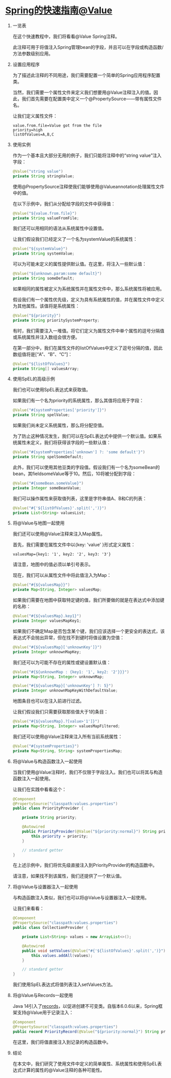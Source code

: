 # [Spring的快速指南@Value](https://www.baeldung.com/spring-value-annotation)

1. 一览表

    在这个快速教程中，我们将看看@Value Spring注释。

    此注释可用于将值注入Spring管理bean的字段，并且可以在字段或构造函数/方法参数级别应用。

2. 设置应用程序

    为了描述此注释的不同用途，我们需要配置一个简单的Spring应用程序配置类。

    当然，我们需要一个属性文件来定义我们想要用@Value注释注入的值。因此，我们首先需要在配置类中定义一个@PropertySource——带有属性文件名。

    让我们定义属性文件：

    ```properties
    value.from.file=Value got from the file
    priority=high
    listOfValues=A,B,C
    ```

3. 使用实例

    作为一个基本且大部分无用的例子，我们只能将注释中的“string value”注入字段：

    ```java
    @Value("string value")
    private String stringValue;
    ```

    使用@PropertySource注释使我们能够使用@Valueannotation处理属性文件中的值。

    在以下示例中，我们从分配给字段的文件中获得值：

    ```java
    @Value("${value.from.file}")
    private String valueFromFile;
    ```

    我们还可以用相同的语法从系统属性中设置值。

    让我们假设我们已经定义了一个名为systemValue的系统属性：

    ```java
    @Value("${systemValue}")
    private String systemValue;
    ```

    可以为可能未定义的属性提供默认值。在这里，将注入一些默认值：

    ```java
    @Value("${unknown.param:some default}")
    private String someDefault;
    ```

    如果相同的属性被定义为系统属性并在属性文件中，那么系统属性将被应用。

    假设我们有一个属性优先级，定义为具有系统属性的值，并在属性文件中定义为其他属性。该值将是系统属性：

    ```java
    @Value("${priority}")
    private String prioritySystemProperty;
    ```

    有时，我们需要注入一堆值。将它们定义为属性文件中单个属性的逗号分隔值或系统属性并注入数组会很方便。

    在第一部分中，我们在属性文件的listOfValues中定义了逗号分隔的值，因此数组值将是[“A”、“B”、“C”]：

    ```java
    @Value("${listOfValues}")
    private String[] valuesArray;
    ```

4. 使用SpEL的高级示例

    我们也可以使用SpEL表达式来获取值。

    如果我们有一个名为priority的系统属性，那么其值将应用于字段：

    ```java
    @Value("#{systemProperties['priority']}")
    private String spelValue;
    ```

    如果我们尚未定义系统属性，那么将分配空值。

    为了防止这种情况发生，我们可以在SpEL表达式中提供一个默认值。如果系统属性未定义，我们将获得该字段的一些默认值：

    ```java
    @Value("#{systemProperties['unknown'] ?: 'some default'}")
    private String spelSomeDefault;
    ```

    此外，我们可以使用其他豆类的字段值。假设我们有一个名为someBean的bean，其fieldsomeValue等于10。然后，10将被分配到字段：

    ```java
    @Value("#{someBean.someValue}")
    private Integer someBeanValue;
    ```

    我们可以操作属性来获取值列表，这里是字符串值A、B和C的列表：

    ```java
    @Value("#{'${listOfValues}'.split(',')}")
    private List<String> valuesList;
    ```

5. 将@Value与地图一起使用

    我们还可以使用@Value注释来注入Map属性。

    首先，我们需要在属性文件中以{key: 'value' }形式定义属性：

    `valuesMap={key1: '1', key2: '2', key3: '3'}`

    请注意，地图中的值必须以单引号表示。

    现在，我们可以从属性文件中将此值注入为Map：

    ```java
    @Value("#{${valuesMap}}")
    private Map<String, Integer> valuesMap;
    ```

    如果我们需要在地图中获取特定键的值，我们所要做的就是在表达式中添加键的名称：

    ```java
    @Value("#{${valuesMap}.key1}")
    private Integer valuesMapKey1;
    ```

    如果我们不确定Map是否包含某个键，我们应该选择一个更安全的表达式，该表达式不会抛出异常，但在找不到键时将值设置为空值：

    ```java
    @Value("#{${valuesMap}['unknownKey']}")
    private Integer unknownMapKey;
    ```

    我们还可以为可能不存在的属性或键设置默认值：

    ```java
    @Value("#{${unknownMap : {key1: '1', key2: '2'}}}")
    private Map<String, Integer> unknownMap;

    @Value("#{${valuesMap}['unknownKey'] ?: 5}")
    private Integer unknownMapKeyWithDefaultValue;
    ```

    地图条目也可以在注入前进行过滤。

    让我们假设我们只需要获取那些值大于1的条目：

    ```java
    @Value("#{${valuesMap}.?[value>'1']}")
    private Map<String, Integer> valuesMapFiltered;
    ```

    我们还可以使用@Value注释来注入所有当前系统属性：

    ```java
    @Value("#{systemProperties}")
    private Map<String, String> systemPropertiesMap;
    ```

6. 将@Value与构造函数注入一起使用

    当我们使用@Value注释时，我们不仅限于字段注入。我们也可以将其与构造函数注入一起使用。

    让我们在实践中看看这个：

    ```java
    @Component
    @PropertySource("classpath:values.properties")
    public class PriorityProvider {

        private String priority;

        @Autowired
        public PriorityProvider(@Value("${priority:normal}") String priority) {
            this.priority = priority;
        }

        // standard getter
    }
    ```

    在上述示例中，我们将优先级直接注入到PriorityProvider的构造函数中。

    请注意，如果找不到该属性，我们还提供了一个默认值。

7. 将@Value与设置器注入一起使用

    与构造函数注入类似，我们也可以将@Value与设置器注入一起使用。

    让我们来看看：

    ```java
    @Component
    @PropertySource("classpath:values.properties")
    public class CollectionProvider {

        private List<String> values = new ArrayList<>();

        @Autowired
        public void setValues(@Value("#{'${listOfValues}'.split(',')}") List<String> values) {
            this.values.addAll(values);
        }

        // standard getter
    }
    ```

    我们使用SpEL表达式将值列表注入setValues方法。

8. 将@Value与Records一起使用

    Java 14引入了[records](https://www.baeldung.com/java-record-keyword)，以促进创建不可变类。自版本6.0.6以来，Spring框架支持@Value用于记录注入：

    ```java
    @Component
    @PropertySource("classpath:values.properties")
    public record PriorityRecord(@Value("${priority:normal}") String priority) {}
    ```

    在这里，我们将值直接注入到记录的构造函数中。

9. 结论

    在本文中，我们研究了使用文件中定义的简单属性、系统属性和使用SpEL表达式计算的属性的@Value注释的各种可能性。
